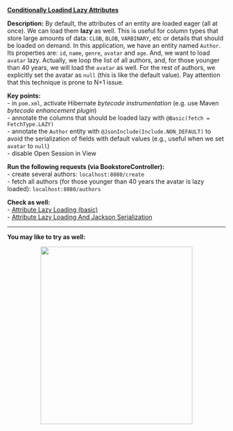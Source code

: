 
**[Conditionally Loadind Lazy Attributes](https://github.com/AnghelLeonard/Hibernate-SpringBoot/tree/master/HibernateSpringBootAttributeLazyLoadingWithConditionAndDefaults)**
 
**Description:** By default, the attributes of an entity are loaded eager (all at once). We can load them **lazy** as well. This is useful for column types that store large amounts of data: `CLOB`, `BLOB`, `VARBINARY`, etc or details that should be loaded on demand. In this application, we have an entity named `Author`. Its properties are: `id`, `name`, `genre`, `avatar` and `age`. And, we want to load `avatar` lazy. Actually, we loop the list of all authors, and, for those younger than 40 years, we will load the `avatar` as well. For the rest of authors, we explicitly set the avatar as `null` (this is like the default value). Pay attention that this technique is prone to N+1 issue.

**Key points:**\
     - in `pom.xml`, activate Hibernate *bytecode instrumentation* (e.g. use Maven *bytecode enhancement plugin*)\
     - annotate the columns that should be loaded lazy with `@Basic(fetch = FetchType.LAZY)`\
     - annotate the `Author` entity with `@JsonInclude(Include.NON_DEFAULT)` to avoid the serialization of fields with default values (e.g., useful when we set `avatar` to `null`)\
     - disable Open Session in View
     
**Run the following requests (via BookstoreController):**\
     - create several authors: `localhost:8080/create`\
     - fetch all authors (for those younger than 40 years the avatar is lazy loaded): `localhost:8080/authors`

**Check as well:**\
     - [Attribute Lazy Loading (basic)](https://github.com/AnghelLeonard/Hibernate-SpringBoot/blob/master/HibernateSpringBootAttributeLazyLoadingBasic)\
     - [Attribute Lazy Loading And Jackson Serialization](https://github.com/AnghelLeonard/Hibernate-SpringBoot/tree/master/HibernateSpringBootAttributeLazyLoadingJacksonSerialization)
     
-------------------------------

**You may like to try as well:**
<a href="https://leanpub.com/java-persistence-performance-illustrated-guide"><p align="center"><img src="https://github.com/AnghelLeonard/Hibernate-SpringBoot/blob/master/Java%20Persistence%20Performance%20Illustrated%20Guide.jpg" height="410" width="350"/></p></a>

